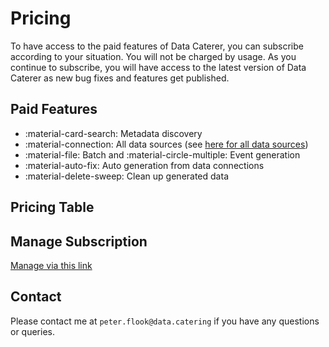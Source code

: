 # Pricing

To have access to the paid features of Data Caterer, you can subscribe according to your situation. You will not be 
charged by usage. As you continue to subscribe, you will have access to the latest version of Data Caterer as new 
bug fixes and features get published.

## Paid Features

- :material-card-search: Metadata discovery
- :material-connection: All data sources (see [here for all data sources](setup/connection/connection.md))
- :material-file: Batch and :material-circle-multiple: Event generation
- :material-auto-fix: Auto generation from data connections
- :material-delete-sweep: Clean up generated data

## Pricing Table

<script async src="https://js.stripe.com/v3/pricing-table.js"></script>
<stripe-pricing-table pricing-table-id="prctbl_1Nu5IrJLcXz3QuJfExkO2ulr"
publishable-key="pk_live_51Nt1GMJLcXz3QuJfivqD6tl8fF3VZdzHgSOl9AGTWn3qD0neSI2UTHoD3iVwi6As2lVMhGeZEieFW6Jdeoan4Rqb00WigQVrLa">
</stripe-pricing-table>

## Manage Subscription

[Manage via this link](https://billing.stripe.com/p/login/28oaIGdfreH7eXufYY)

## Contact

Please contact me at `peter.flook@data.catering` if you have any questions or queries.
